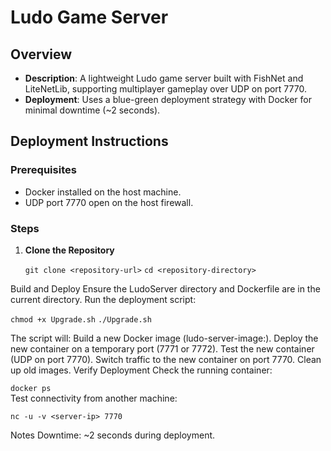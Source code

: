 # Ludo Game Server

## Overview
- **Description**: A lightweight Ludo game server built with FishNet and LiteNetLib, supporting multiplayer gameplay over UDP on port 7770.
- **Deployment**: Uses a blue-green deployment strategy with Docker for minimal downtime (~2 seconds).

## Deployment Instructions

### Prerequisites
- Docker installed on the host machine.
- UDP port 7770 open on the host firewall.

### Steps
1. **Clone the Repository**
  
   `git clone <repository-url>`
   `cd <repository-directory>`

Build and Deploy
Ensure the LudoServer directory and Dockerfile are in the current directory.
Run the deployment script:
</br>

`chmod +x Upgrade.sh`
`./Upgrade.sh`


The script will:
Build a new Docker image (ludo-server-image:<timestamp>).
Deploy the new container on a temporary port (7771 or 7772).
Test the new container (UDP on port 7770).
Switch traffic to the new container on port 7770.
Clean up old images.
Verify Deployment
Check the running container:

`docker ps`
</br>
Test connectivity from another machine:

`nc -u -v <server-ip> 7770`

Notes
Downtime: ~2 seconds during deployment.